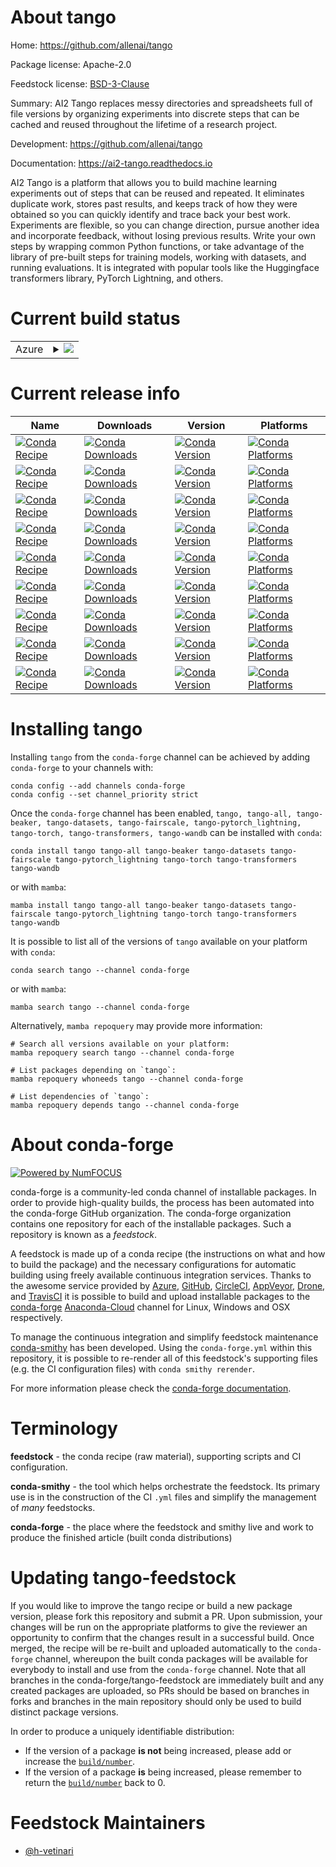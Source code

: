 About tango
===========

Home: https://github.com/allenai/tango

Package license: Apache-2.0

Feedstock license: [BSD-3-Clause](https://github.com/conda-forge/tango-feedstock/blob/main/LICENSE.txt)

Summary: AI2 Tango replaces messy directories and spreadsheets full of file versions by organizing experiments into discrete steps that can be cached and reused throughout the lifetime of a research project.

Development: https://github.com/allenai/tango

Documentation: https://ai2-tango.readthedocs.io

AI2 Tango is a platform that allows you to build machine learning experiments
out of steps that can be reused and repeated. It eliminates duplicate work,
stores past results, and keeps track of how they were obtained so you can
quickly identify and trace back your best work. Experiments are flexible,
so you can change direction, pursue another idea and incorporate feedback,
without losing previous results. Write your own steps by wrapping common
Python functions, or take advantage of the library of pre-built steps for
training models, working with datasets, and running evaluations. It is
integrated with popular tools like the Huggingface transformers library,
PyTorch Lightning, and others.


Current build status
====================


<table>
    
  <tr>
    <td>Azure</td>
    <td>
      <details>
        <summary>
          <a href="https://dev.azure.com/conda-forge/feedstock-builds/_build/latest?definitionId=14739&branchName=main">
            <img src="https://dev.azure.com/conda-forge/feedstock-builds/_apis/build/status/tango-feedstock?branchName=main">
          </a>
        </summary>
        <table>
          <thead><tr><th>Variant</th><th>Status</th></tr></thead>
          <tbody><tr>
              <td>linux_64_python3.10.____cpython</td>
              <td>
                <a href="https://dev.azure.com/conda-forge/feedstock-builds/_build/latest?definitionId=14739&branchName=main">
                  <img src="https://dev.azure.com/conda-forge/feedstock-builds/_apis/build/status/tango-feedstock?branchName=main&jobName=linux&configuration=linux_64_python3.10.____cpython" alt="variant">
                </a>
              </td>
            </tr><tr>
              <td>linux_64_python3.7.____cpython</td>
              <td>
                <a href="https://dev.azure.com/conda-forge/feedstock-builds/_build/latest?definitionId=14739&branchName=main">
                  <img src="https://dev.azure.com/conda-forge/feedstock-builds/_apis/build/status/tango-feedstock?branchName=main&jobName=linux&configuration=linux_64_python3.7.____cpython" alt="variant">
                </a>
              </td>
            </tr><tr>
              <td>linux_64_python3.8.____cpython</td>
              <td>
                <a href="https://dev.azure.com/conda-forge/feedstock-builds/_build/latest?definitionId=14739&branchName=main">
                  <img src="https://dev.azure.com/conda-forge/feedstock-builds/_apis/build/status/tango-feedstock?branchName=main&jobName=linux&configuration=linux_64_python3.8.____cpython" alt="variant">
                </a>
              </td>
            </tr><tr>
              <td>linux_64_python3.9.____cpython</td>
              <td>
                <a href="https://dev.azure.com/conda-forge/feedstock-builds/_build/latest?definitionId=14739&branchName=main">
                  <img src="https://dev.azure.com/conda-forge/feedstock-builds/_apis/build/status/tango-feedstock?branchName=main&jobName=linux&configuration=linux_64_python3.9.____cpython" alt="variant">
                </a>
              </td>
            </tr><tr>
              <td>osx_64_python3.10.____cpython</td>
              <td>
                <a href="https://dev.azure.com/conda-forge/feedstock-builds/_build/latest?definitionId=14739&branchName=main">
                  <img src="https://dev.azure.com/conda-forge/feedstock-builds/_apis/build/status/tango-feedstock?branchName=main&jobName=osx&configuration=osx_64_python3.10.____cpython" alt="variant">
                </a>
              </td>
            </tr><tr>
              <td>osx_64_python3.7.____cpython</td>
              <td>
                <a href="https://dev.azure.com/conda-forge/feedstock-builds/_build/latest?definitionId=14739&branchName=main">
                  <img src="https://dev.azure.com/conda-forge/feedstock-builds/_apis/build/status/tango-feedstock?branchName=main&jobName=osx&configuration=osx_64_python3.7.____cpython" alt="variant">
                </a>
              </td>
            </tr><tr>
              <td>osx_64_python3.8.____cpython</td>
              <td>
                <a href="https://dev.azure.com/conda-forge/feedstock-builds/_build/latest?definitionId=14739&branchName=main">
                  <img src="https://dev.azure.com/conda-forge/feedstock-builds/_apis/build/status/tango-feedstock?branchName=main&jobName=osx&configuration=osx_64_python3.8.____cpython" alt="variant">
                </a>
              </td>
            </tr><tr>
              <td>osx_64_python3.9.____cpython</td>
              <td>
                <a href="https://dev.azure.com/conda-forge/feedstock-builds/_build/latest?definitionId=14739&branchName=main">
                  <img src="https://dev.azure.com/conda-forge/feedstock-builds/_apis/build/status/tango-feedstock?branchName=main&jobName=osx&configuration=osx_64_python3.9.____cpython" alt="variant">
                </a>
              </td>
            </tr><tr>
              <td>osx_arm64_python3.10.____cpython</td>
              <td>
                <a href="https://dev.azure.com/conda-forge/feedstock-builds/_build/latest?definitionId=14739&branchName=main">
                  <img src="https://dev.azure.com/conda-forge/feedstock-builds/_apis/build/status/tango-feedstock?branchName=main&jobName=osx&configuration=osx_arm64_python3.10.____cpython" alt="variant">
                </a>
              </td>
            </tr><tr>
              <td>osx_arm64_python3.8.____cpython</td>
              <td>
                <a href="https://dev.azure.com/conda-forge/feedstock-builds/_build/latest?definitionId=14739&branchName=main">
                  <img src="https://dev.azure.com/conda-forge/feedstock-builds/_apis/build/status/tango-feedstock?branchName=main&jobName=osx&configuration=osx_arm64_python3.8.____cpython" alt="variant">
                </a>
              </td>
            </tr><tr>
              <td>osx_arm64_python3.9.____cpython</td>
              <td>
                <a href="https://dev.azure.com/conda-forge/feedstock-builds/_build/latest?definitionId=14739&branchName=main">
                  <img src="https://dev.azure.com/conda-forge/feedstock-builds/_apis/build/status/tango-feedstock?branchName=main&jobName=osx&configuration=osx_arm64_python3.9.____cpython" alt="variant">
                </a>
              </td>
            </tr>
          </tbody>
        </table>
      </details>
    </td>
  </tr>
</table>

Current release info
====================

| Name | Downloads | Version | Platforms |
| --- | --- | --- | --- |
| [![Conda Recipe](https://img.shields.io/badge/recipe-tango-green.svg)](https://anaconda.org/conda-forge/tango) | [![Conda Downloads](https://img.shields.io/conda/dn/conda-forge/tango.svg)](https://anaconda.org/conda-forge/tango) | [![Conda Version](https://img.shields.io/conda/vn/conda-forge/tango.svg)](https://anaconda.org/conda-forge/tango) | [![Conda Platforms](https://img.shields.io/conda/pn/conda-forge/tango.svg)](https://anaconda.org/conda-forge/tango) |
| [![Conda Recipe](https://img.shields.io/badge/recipe-tango--all-green.svg)](https://anaconda.org/conda-forge/tango-all) | [![Conda Downloads](https://img.shields.io/conda/dn/conda-forge/tango-all.svg)](https://anaconda.org/conda-forge/tango-all) | [![Conda Version](https://img.shields.io/conda/vn/conda-forge/tango-all.svg)](https://anaconda.org/conda-forge/tango-all) | [![Conda Platforms](https://img.shields.io/conda/pn/conda-forge/tango-all.svg)](https://anaconda.org/conda-forge/tango-all) |
| [![Conda Recipe](https://img.shields.io/badge/recipe-tango--beaker-green.svg)](https://anaconda.org/conda-forge/tango-beaker) | [![Conda Downloads](https://img.shields.io/conda/dn/conda-forge/tango-beaker.svg)](https://anaconda.org/conda-forge/tango-beaker) | [![Conda Version](https://img.shields.io/conda/vn/conda-forge/tango-beaker.svg)](https://anaconda.org/conda-forge/tango-beaker) | [![Conda Platforms](https://img.shields.io/conda/pn/conda-forge/tango-beaker.svg)](https://anaconda.org/conda-forge/tango-beaker) |
| [![Conda Recipe](https://img.shields.io/badge/recipe-tango--datasets-green.svg)](https://anaconda.org/conda-forge/tango-datasets) | [![Conda Downloads](https://img.shields.io/conda/dn/conda-forge/tango-datasets.svg)](https://anaconda.org/conda-forge/tango-datasets) | [![Conda Version](https://img.shields.io/conda/vn/conda-forge/tango-datasets.svg)](https://anaconda.org/conda-forge/tango-datasets) | [![Conda Platforms](https://img.shields.io/conda/pn/conda-forge/tango-datasets.svg)](https://anaconda.org/conda-forge/tango-datasets) |
| [![Conda Recipe](https://img.shields.io/badge/recipe-tango--fairscale-green.svg)](https://anaconda.org/conda-forge/tango-fairscale) | [![Conda Downloads](https://img.shields.io/conda/dn/conda-forge/tango-fairscale.svg)](https://anaconda.org/conda-forge/tango-fairscale) | [![Conda Version](https://img.shields.io/conda/vn/conda-forge/tango-fairscale.svg)](https://anaconda.org/conda-forge/tango-fairscale) | [![Conda Platforms](https://img.shields.io/conda/pn/conda-forge/tango-fairscale.svg)](https://anaconda.org/conda-forge/tango-fairscale) |
| [![Conda Recipe](https://img.shields.io/badge/recipe-tango--pytorch_lightning-green.svg)](https://anaconda.org/conda-forge/tango-pytorch_lightning) | [![Conda Downloads](https://img.shields.io/conda/dn/conda-forge/tango-pytorch_lightning.svg)](https://anaconda.org/conda-forge/tango-pytorch_lightning) | [![Conda Version](https://img.shields.io/conda/vn/conda-forge/tango-pytorch_lightning.svg)](https://anaconda.org/conda-forge/tango-pytorch_lightning) | [![Conda Platforms](https://img.shields.io/conda/pn/conda-forge/tango-pytorch_lightning.svg)](https://anaconda.org/conda-forge/tango-pytorch_lightning) |
| [![Conda Recipe](https://img.shields.io/badge/recipe-tango--torch-green.svg)](https://anaconda.org/conda-forge/tango-torch) | [![Conda Downloads](https://img.shields.io/conda/dn/conda-forge/tango-torch.svg)](https://anaconda.org/conda-forge/tango-torch) | [![Conda Version](https://img.shields.io/conda/vn/conda-forge/tango-torch.svg)](https://anaconda.org/conda-forge/tango-torch) | [![Conda Platforms](https://img.shields.io/conda/pn/conda-forge/tango-torch.svg)](https://anaconda.org/conda-forge/tango-torch) |
| [![Conda Recipe](https://img.shields.io/badge/recipe-tango--transformers-green.svg)](https://anaconda.org/conda-forge/tango-transformers) | [![Conda Downloads](https://img.shields.io/conda/dn/conda-forge/tango-transformers.svg)](https://anaconda.org/conda-forge/tango-transformers) | [![Conda Version](https://img.shields.io/conda/vn/conda-forge/tango-transformers.svg)](https://anaconda.org/conda-forge/tango-transformers) | [![Conda Platforms](https://img.shields.io/conda/pn/conda-forge/tango-transformers.svg)](https://anaconda.org/conda-forge/tango-transformers) |
| [![Conda Recipe](https://img.shields.io/badge/recipe-tango--wandb-green.svg)](https://anaconda.org/conda-forge/tango-wandb) | [![Conda Downloads](https://img.shields.io/conda/dn/conda-forge/tango-wandb.svg)](https://anaconda.org/conda-forge/tango-wandb) | [![Conda Version](https://img.shields.io/conda/vn/conda-forge/tango-wandb.svg)](https://anaconda.org/conda-forge/tango-wandb) | [![Conda Platforms](https://img.shields.io/conda/pn/conda-forge/tango-wandb.svg)](https://anaconda.org/conda-forge/tango-wandb) |

Installing tango
================

Installing `tango` from the `conda-forge` channel can be achieved by adding `conda-forge` to your channels with:

```
conda config --add channels conda-forge
conda config --set channel_priority strict
```

Once the `conda-forge` channel has been enabled, `tango, tango-all, tango-beaker, tango-datasets, tango-fairscale, tango-pytorch_lightning, tango-torch, tango-transformers, tango-wandb` can be installed with `conda`:

```
conda install tango tango-all tango-beaker tango-datasets tango-fairscale tango-pytorch_lightning tango-torch tango-transformers tango-wandb
```

or with `mamba`:

```
mamba install tango tango-all tango-beaker tango-datasets tango-fairscale tango-pytorch_lightning tango-torch tango-transformers tango-wandb
```

It is possible to list all of the versions of `tango` available on your platform with `conda`:

```
conda search tango --channel conda-forge
```

or with `mamba`:

```
mamba search tango --channel conda-forge
```

Alternatively, `mamba repoquery` may provide more information:

```
# Search all versions available on your platform:
mamba repoquery search tango --channel conda-forge

# List packages depending on `tango`:
mamba repoquery whoneeds tango --channel conda-forge

# List dependencies of `tango`:
mamba repoquery depends tango --channel conda-forge
```


About conda-forge
=================

[![Powered by
NumFOCUS](https://img.shields.io/badge/powered%20by-NumFOCUS-orange.svg?style=flat&colorA=E1523D&colorB=007D8A)](https://numfocus.org)

conda-forge is a community-led conda channel of installable packages.
In order to provide high-quality builds, the process has been automated into the
conda-forge GitHub organization. The conda-forge organization contains one repository
for each of the installable packages. Such a repository is known as a *feedstock*.

A feedstock is made up of a conda recipe (the instructions on what and how to build
the package) and the necessary configurations for automatic building using freely
available continuous integration services. Thanks to the awesome service provided by
[Azure](https://azure.microsoft.com/en-us/services/devops/), [GitHub](https://github.com/),
[CircleCI](https://circleci.com/), [AppVeyor](https://www.appveyor.com/),
[Drone](https://cloud.drone.io/welcome), and [TravisCI](https://travis-ci.com/)
it is possible to build and upload installable packages to the
[conda-forge](https://anaconda.org/conda-forge) [Anaconda-Cloud](https://anaconda.org/)
channel for Linux, Windows and OSX respectively.

To manage the continuous integration and simplify feedstock maintenance
[conda-smithy](https://github.com/conda-forge/conda-smithy) has been developed.
Using the ``conda-forge.yml`` within this repository, it is possible to re-render all of
this feedstock's supporting files (e.g. the CI configuration files) with ``conda smithy rerender``.

For more information please check the [conda-forge documentation](https://conda-forge.org/docs/).

Terminology
===========

**feedstock** - the conda recipe (raw material), supporting scripts and CI configuration.

**conda-smithy** - the tool which helps orchestrate the feedstock.
                   Its primary use is in the construction of the CI ``.yml`` files
                   and simplify the management of *many* feedstocks.

**conda-forge** - the place where the feedstock and smithy live and work to
                  produce the finished article (built conda distributions)


Updating tango-feedstock
========================

If you would like to improve the tango recipe or build a new
package version, please fork this repository and submit a PR. Upon submission,
your changes will be run on the appropriate platforms to give the reviewer an
opportunity to confirm that the changes result in a successful build. Once
merged, the recipe will be re-built and uploaded automatically to the
`conda-forge` channel, whereupon the built conda packages will be available for
everybody to install and use from the `conda-forge` channel.
Note that all branches in the conda-forge/tango-feedstock are
immediately built and any created packages are uploaded, so PRs should be based
on branches in forks and branches in the main repository should only be used to
build distinct package versions.

In order to produce a uniquely identifiable distribution:
 * If the version of a package **is not** being increased, please add or increase
   the [``build/number``](https://docs.conda.io/projects/conda-build/en/latest/resources/define-metadata.html#build-number-and-string).
 * If the version of a package **is** being increased, please remember to return
   the [``build/number``](https://docs.conda.io/projects/conda-build/en/latest/resources/define-metadata.html#build-number-and-string)
   back to 0.

Feedstock Maintainers
=====================

* [@h-vetinari](https://github.com/h-vetinari/)


